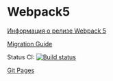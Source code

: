 # Webpack5

[Информация о релизе Webpack 5](https://webpack.js.org/blog/2020-10-10-webpack-5-release/)

[Migration Guide](https://webpack.js.org/migrate/5/)

Status CI: [![Build status](https://ci.appveyor.com/api/projects/status/fnf8mxx1w8j6bwa5?svg=true)](https://ci.appveyor.com/project/Gto1103/ahj-testing)

[Git Pages](https://gto1103.github.io/AHJ-testing/)

